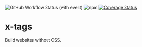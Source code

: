 ![GitHub Workflow Status (with event)](https://img.shields.io/github/actions/workflow/status/martinrossil/x-tags/release-please.yml)
![npm](https://img.shields.io/npm/v/x-tags)
[![Coverage Status](https://coveralls.io/repos/github/martinrossil/x-tags/badge.svg?branch=main)](https://coveralls.io/github/martinrossil/x-tags?branch=main)

# x-tags
Build websites without CSS.
